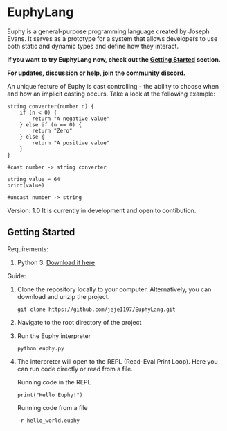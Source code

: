 # EuphyLang

Euphy is a general-purpose programming language created by Joseph Evans.
It serves as a prototype for a system that allows developers to use both static and dynamic
types and define how they interact.


**If you want to try EuphyLang now, check out the [Getting Started](#getting-started) section.**

**For updates, discussion or help, join the community [discord](https://discord.gg/Yck2Y9zNw).**


An unique feature of Euphy is cast controlling - the ability to choose when and how an
implicit casting occurs. Take a look at the following example:

```
string converter(number n) {
    if (n < 0) {
        return "A negative value"
    } else if (n == 0) {
        return "Zero"
    } else {
        return "A positive value"
    }
}

#cast number -> string converter

string value = 64
print(value)

#uncast number -> string
```

Version: 1.0
It is currently in development and open to contibution.


## Getting Started

Requirements:
    
1) Python 3. [Download it here](https://www.python.org/downloads)

Guide:
1) Clone the repository locally to your computer. Alternatively, you can download and unzip the project.

   ```
   git clone https://github.com/jeje1197/EuphyLang.git
   ```
    
2) Navigate to the root directory of the project
3) Run the Euphy interpreter

   ```
   python euphy.py
   ```

4) The interpreter will open to the REPL (Read-Eval Print Loop). Here you can run code directly or read from a file.

   Running code in the REPL
   ```
   print("Hello Euphy!")
   ```

   Running code from a file
   ```
   -r hello_world.euphy
   ```
